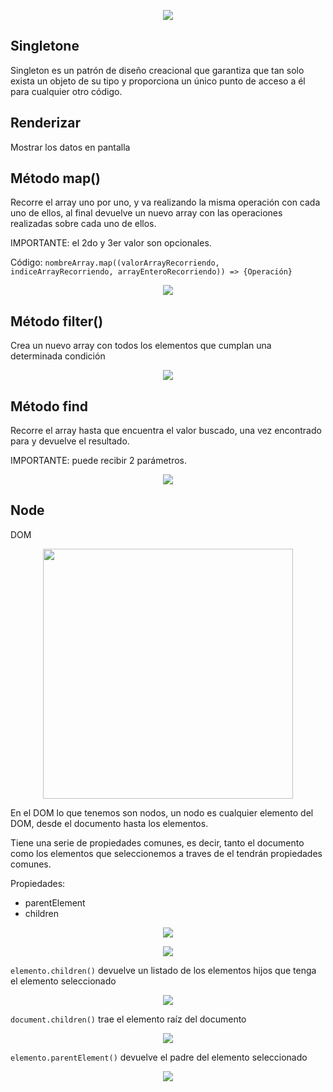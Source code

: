 <p align="center"> <img src="https://github.com/ERICKBOWSER/Javascript/assets/92431188/0eb7a693-8f44-45a6-ab49-2d015e4b3cbf"> </p>

## Singletone

Singleton es un patrón de diseño creacional que garantiza que tan solo exista un objeto de su tipo y proporciona un único punto de acceso a él para cualquier otro código.

## Renderizar

Mostrar los datos en pantalla

## Método map()

Recorre el array uno por uno, y va realizando la misma operación con cada uno de ellos, al final devuelve un nuevo array con las operaciones realizadas sobre cada uno de ellos.

IMPORTANTE: el 2do y 3er valor son opcionales.

Código: ``nombreArray.map((valorArrayRecorriendo, indiceArrayRecorriendo, arrayEnteroRecorriendo)) => {Operación}``

<p align="center"> <img src="https://github.com/ERICKBOWSER/Javascript/assets/92431188/f9fb545b-7f10-4c1d-85b2-2418903d6c20"> </p>


## Método filter()

Crea un nuevo array con todos los elementos que cumplan una determinada condición

<p align="center"> <img src="https://github.com/ERICKBOWSER/Javascript/assets/92431188/260e7eab-5c66-4817-95d2-d8d98e3a95d9"> </p>


## Método find

Recorre el array hasta que encuentra el valor buscado, una vez encontrado para y devuelve el resultado.

IMPORTANTE: puede recibir 2 parámetros.

<p align="center"> <img src="https://github.com/ERICKBOWSER/Javascript/assets/92431188/5bab22ba-3ef3-4c82-be4d-70ca91e57002"> </p>


## Node

DOM

<p align="center"> <img src="https://github.com/ERICKBOWSER/Javascript/assets/92431188/67a2128e-a023-493b-b0b2-0da73e1fa79d" width="400px"> </p>

En el DOM lo que tenemos son nodos, un nodo es cualquier elemento del DOM, desde el documento hasta los elementos.

Tiene una serie de propiedades comunes, es decir, tanto el documento como los elementos que seleccionemos a traves de el tendrán propiedades comunes.

Propiedades: 
*  parentElement
*  children

<p align="center"> <img src="https://github.com/ERICKBOWSER/Javascript/assets/92431188/2816e44c-322f-4b4a-9a97-98601331cbc6"> </p>

<p align="center"> <img src="https://github.com/ERICKBOWSER/Javascript/assets/92431188/14c5ece7-f6b7-4063-a5bc-3e683b2642e2"> </p>

``elemento.children()`` devuelve un listado de los elementos hijos que tenga el elemento seleccionado

<p align="center"> <img src="https://github.com/ERICKBOWSER/Javascript/assets/92431188/219d5a60-9998-4e04-babe-9e9ced480f88"> </p>

``document.children()`` trae el elemento raíz del documento

<p align="center"> <img src="https://github.com/ERICKBOWSER/Javascript/assets/92431188/e8ce1599-9bc1-49a7-9b5e-49ff6e509dff"> </p>

``elemento.parentElement()`` devuelve el padre del elemento seleccionado

<p align="center"> <img src="https://github.com/ERICKBOWSER/Javascript/assets/92431188/f909ecb9-2dcd-4aed-b5c2-e3e4afae1a22"> </p>














